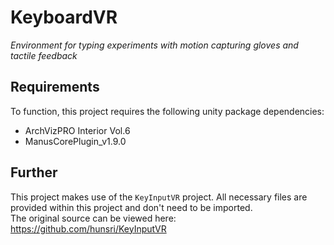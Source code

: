 <H1>KeyboardVR</H1>

*Environment for typing experiments with motion capturing gloves and tactile feedback*

<H2>Requirements</H2>

To function, this project requires the following unity package dependencies:
- ArchVizPRO Interior Vol.6
- ManusCorePlugin_v1.9.0

<H2>Further</H2>

This project makes use of the `KeyInputVR` project.
All necessary files are provided within this project and don't need to be imported. </br>
The original source can be viewed here: https://github.com/hunsri/KeyInputVR